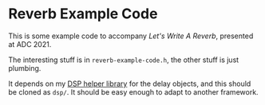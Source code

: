 # Reverb Example Code

This is some example code to accompany _Let's Write A Reverb_, presented at ADC 2021.

The interesting stuff is in `reverb-example-code.h`, the other stuff is just plumbing.

It depends on my [DSP helper library](https://signalsmith-audio.co.uk/code/dsp/) for the delay objects, and this should be cloned as `dsp/`.  It should be easy enough to adapt to another framework.

